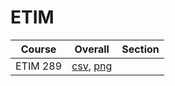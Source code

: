 # ETIM

| Course | Overall | Section |
| ------ | ------- | ------- |
| ETIM 289 | [csv](https://github.com/UCSD-Historical-Enrollment-Data/2025Spring/blob/main/overall/ETIM%20289.csv), [png](https://raw.githubusercontent.com/UCSD-Historical-Enrollment-Data/2025Spring/main/plot_overall/ETIM%20289.png) |  |
